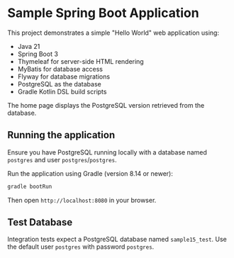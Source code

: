 # Sample Spring Boot Application

This project demonstrates a simple "Hello World" web application using:

- Java 21
- Spring Boot 3
- Thymeleaf for server-side HTML rendering
- MyBatis for database access
- Flyway for database migrations
- PostgreSQL as the database
- Gradle Kotlin DSL build scripts

The home page displays the PostgreSQL version retrieved from the database.

## Running the application

Ensure you have PostgreSQL running locally with a database named `postgres` and user `postgres`/`postgres`.

Run the application using Gradle (version 8.14 or newer):

```bash
gradle bootRun
```

Then open `http://localhost:8080` in your browser.

## Test Database

Integration tests expect a PostgreSQL database named `sample15_test`. Use the default user `postgres` with password `postgres`.


